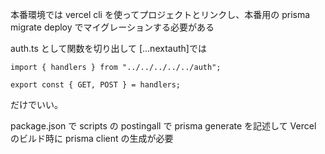 本番環境では vercel cli を使ってプロジェクトとリンクし、本番用の prisma migrate deploy でマイグレーションする必要がある

auth.ts として関数を切り出して
[...nextauth]では

```
import { handlers } from "../../../../../auth";

export const { GET, POST } = handlers;
```

だけでいい。

package.json で
scripts の postingall で prisma generate を記述して Vercel のビルド時に prisma client の生成が必要
